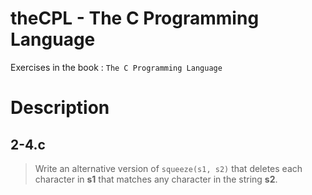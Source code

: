 theCPL - The C Programming Language
====================================

Exercises in the book : `The C Programming Language`

Description
===========

## 2-4.c
> Write an alternative version of `squeeze(s1, s2)` that deletes each character
in **s1** that matches any character in the string **s2**.
